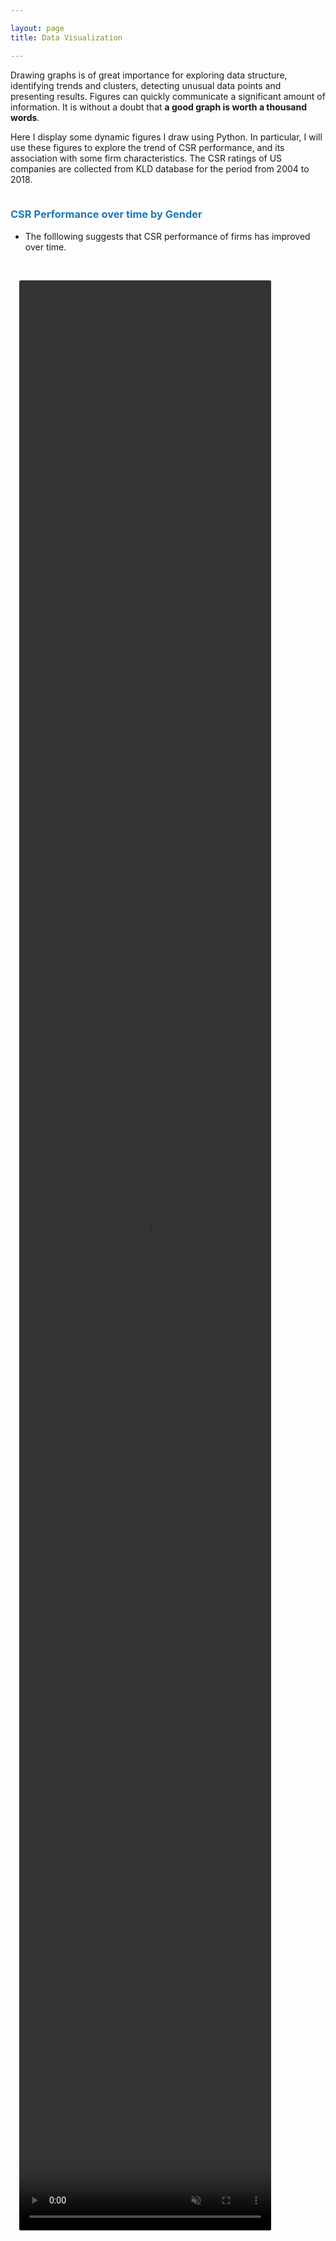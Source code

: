```yaml
---

layout: page
title: Data Visualization

---
```


<style>
.container {
    width: 70%;
    height: 400px;
    margin: 0 auto;
}
.container_img {
    width: 100%;
    height: 100%;
    object-fit: fill;
}

hr {
    background-color: whitesmoke;
    size: 1px;
    opacity: .25
}

<!-- for mp4 -->
.custom-video {
    width: 70%;
    height: 400px;
    margin: 0 auto;
}

.custom-video__container {
    position: relative;
    top: 0;
    width: 100%;
    height: 100%;
    margin: 1em;
}

.custom-video__video {
    border-radius: 0.2em;
    cursor: pointer;
    object-fit: fill;
    display: flex;
    justify-content: center;
    align-items: center;
}

.custom-video__control {
    position: absolute;
    top: 43%;
    left: 46%;
    background-color: rgba(0, 0, 0, 0.5);
    border-radius: 50%;
    padding: 1em;
    display: flex;
    justify-content: center;
    align-items: center;
    color: #ffffff;
    font-size: 1em;
    font-weight: 400;
    width: 2em;
    height: 2em;
    white-space: nowrap;
    line-height: 0;
}

video::-webkit-media-controls {
    position: relative;
    z-index: 1;
}

.fighd {
    color: #1f77b4;
}

</style>



Drawing graphs is of great importance for exploring data structure, identifying trends and clusters, detecting unusual data points and presenting results. Figures can quickly communicate a significant amount of information. It is without a doubt that **a good graph is worth a thousand words**. 

Here I display some dynamic figures I draw using Python. In particular, I will use these figures to explore the trend of CSR performance, and its association with some firm characteristics. The CSR ratings of US companies are collected from KLD database for the period from 2004 to 2018. 
<br>
<hr>


<h3 class="fighd">CSR Performance over time by Gender</h3>

- The folllowing suggests that CSR performance of firms has improved over time. 
<br>

<div class="custom-video">
      <div class="custom-video__container">
        <video class="custom-video__video" width="80%" height="80%" muted>
          <source src="/images/avgcsr.mp4" type="video/mp4" />
          Your browser does not support the video tag.
        </video>
        <div class="custom-video__control">▶</div>
    </div>
</div>
<br>
<hr>


<h3 class="fighd">CSR Performance over time by Industry</h3>

- The plots below show that CSR performance of all industries enhanced over time. 
- A deeper exploration shows that some industries often outperformed the average performance of all US compaies (left figure), while the others stayed below the average (rigth figure).

<div class="custom-video">
      <div class="custom-video__container">
        <video class="custom-video__video" width="100%" height="100%" muted>
          <source src="/images/avgcsr_ind.mp4" type="video/mp4" />
          Your browser does not support the video tag.
        </video>
        <div class="custom-video__control">▶</div>
    </div>
</div>
<br>
<hr>


<h3 class="fighd">CSR Performance over time by Gender</h3>

- Many literature document that females and males make decisions differently due to their differences in characteristics. 
- Here I show that firms run by female CEOs on average have better CSR performance than firms run by male CEOs. 
- However, the differences reduced over time, as the CSR performance under the operation of male CEOs kept increasing. 

<div class="custom-video">
      <div class="custom-video__container">
        <video class="custom-video__video" width="80%" height="100%" muted>
          <source src="/images/avgcsr_gender.mp4" type="video/mp4" />
          Your browser does not support the video tag.
        </video>
        <div class="custom-video__control">▶</div>
    </div>
</div>
<br>
<hr>


<h3 class="fighd">CSR Performance and Firm Size</h3> 

- Large firms are expected to have more resources to invest in CSR activities, which should lead to greater CSR performance (CSR ratings). 
- The left figure plots the linear relationship between CSR performance and firm size(measured by the logarithm of a firm's assets) each year. The scatters show part of the data used for the linear regression. As expected, there is a positive assocation between CSR and firm size. Interestingly, the association becomes greater in more recent years. 
- The right bar chart displays the coefficients of firm size by year. Clearly, the coefficients, indicative of the association between CSR and firm size, are larger in recent years. 

<div class="custom-video">
      <div class="custom-video__container">
        <video class="custom-video__video" width="100%" height="100%" muted>
          <source src="/images/avgcsr_ols.mp4" type="video/mp4" />
          Your browser does not support the video tag.
        </video>
        <div class="custom-video__control">▶</div>
    </div>
</div>
<br>
<hr>


<h3 class="fighd">You can find the related codes below:</h3>

- Codes for <a href="https://github.com/jingwenzhang1118/jingwenzhang1118.github.io/blob/656d780e02a5618939aa4888a4b34e3ed38b275c/visuals_prep.ipynb" target="_blank">cleaning and restructuring the data</a>.
- Codes for <a href="https://github.com/jingwenzhang1118/jingwenzhang1118.github.io/blob/656d780e02a5618939aa4888a4b34e3ed38b275c/visuals.ipynb" target="_blank">making the dynamic figures</a>. 


<script>
    // Adding functinality to video play and pause button
    const video = document.getElementsByClassName("custom-video__video");
    let i;
    for (i = 0; i < video.length; i++) {
    video[i].addEventListener("click", function () {
        const controls = this.nextElementSibling;
        if (controls.innerHTML === "▶") {
        controls.innerHTML = "| |";
        this.play();
        } else {
        controls.innerHTML = "▶";
        this.pause();
        }
    });
    video[i].addEventListener("mouseout", function () {
        const controls = this.nextElementSibling;
        if (!this.paused) {
        controls.style.display = "none";
        }
    });
    video[i].addEventListener("mouseover", function () {
        const controls = this.nextElementSibling;
        controls.style.display = "flex";
    });
    video[i].addEventListener(
        "ended",
        function () {
        const controls = this.nextElementSibling;
        controls.style.display = "flex";
        controls.innerHTML = "▶";
        },
        false
    );
    }
</script>